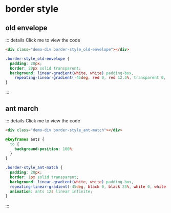 # border style

## old envelope

<div class="demo-div border-style_old-envelope"></div>

::: details Click me to view the code
```html
<div class="demo-div border-style_old-envelope"></div>
```

```css
.border-style_old-envelope {
  padding: 20px;
  border: 20px solid transparent;
  background: linear-gradient(white, white) padding-box,
    repeating-linear-gradient(-45deg, red 0, red 12.5%, transparent 0, transparent 25%, black 0, black 37.5%, transparent 0, transparent 50%) 0 / 60px 60px;
}
```
:::

## ant march

<div class="demo-div border-style_ant-match"></div>

::: details Click me to view the code
```html
<div class="demo-div border-style_ant-match"></div>
```

```css
@keyframes ants {
  to {
    background-position: 100%;
  }
}

.border-style_ant-match {
  padding: 20px;
  border: 1px solid transparent;
  background: linear-gradient(white, white) padding-box,
  repeating-linear-gradient(-45deg, black 0, black 25%, white 0, white 50%) 0 / 10px 10px;
  animation: ants 12s linear infinite;
}
```
:::
